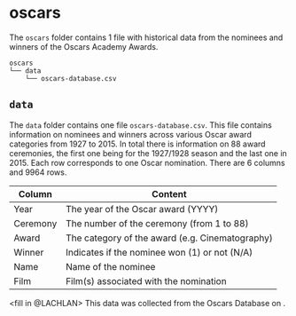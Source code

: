 # oscars

The `oscars` folder contains 1 file with historical data from the nominees and winners of the Oscars Academy Awards.

```
oscars
└── data
    └── oscars-database.csv
```

## `data`
The `data` folder contains one file `oscars-database.csv`.
This file contains information on nominees and winners across various Oscar award categories from 1927 to 2015.
In total there is information on 88 award ceremonies, the first one being for the 1927/1928 season and the last one in 2015.
Each row corresponds to one Oscar nomination. There are 6 columns and 9964 rows. 

| Column    | Content                                            |
|-----------|----------------------------------------------------|
| Year      | The year of the Oscar award (YYYY)                 |
| Ceremony  | The number of the ceremony  (from 1 to 88)         |
| Award     | The category of the award (e.g. Cinematography)    |
| Winner    | Indicates if the nominee won (1) or not (N/A)      |
| Name      | Name of the nominee                                |
| Film      | Film(s) associated with the nomination             |

<fill in @LACHLAN>
This data was collected from the Oscars Database <link> on <date>.